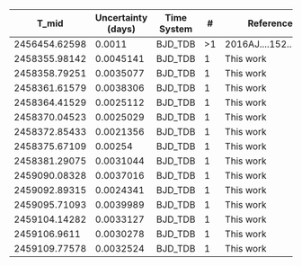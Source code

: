 |T_mid        |Uncertainty (days)|Time System|#  |Reference           |
|-------------|------------------|-----------|---|--------------------|
|2456454.62598|0.0011            |BJD_TDB    |>1 |2016AJ....152..161D |
|2458355.98142|0.0045141         |BJD_TDB    |1  |This work           |
|2458358.79251|0.0035077         |BJD_TDB    |1  |This work           |
|2458361.61579|0.0038306         |BJD_TDB    |1  |This work           |
|2458364.41529|0.0025112         |BJD_TDB    |1  |This work           |
|2458370.04523|0.0025029         |BJD_TDB    |1  |This work           |
|2458372.85433|0.0021356         |BJD_TDB    |1  |This work           |
|2458375.67109|0.00254           |BJD_TDB    |1  |This work           |
|2458381.29075|0.0031044         |BJD_TDB    |1  |This work           |
|2459090.08328|0.0037016         |BJD_TDB    |1  |This work           |
|2459092.89315|0.0024341         |BJD_TDB    |1  |This work           |
|2459095.71093|0.0039989         |BJD_TDB    |1  |This work           |
|2459104.14282|0.0033127         |BJD_TDB    |1  |This work           |
|2459106.9611 |0.0030278         |BJD_TDB    |1  |This work           |
|2459109.77578|0.0032524         |BJD_TDB    |1  |This work           |

